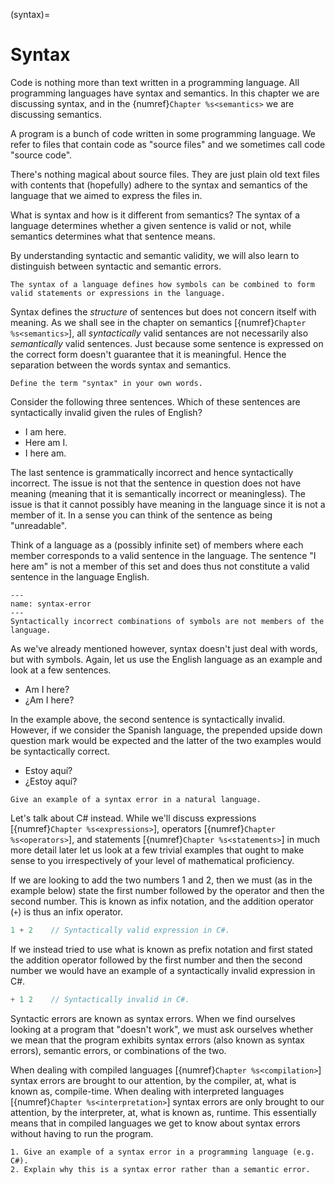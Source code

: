 (syntax)=
# Syntax

Code is nothing more than text written in a programming language.
All programming languages have syntax and semantics.
In this chapter we are discussing syntax, and in the {numref}`Chapter %s<semantics>` we are discussing semantics.

A program is a bunch of code written in some programming language.
We refer to files that contain code as "source files" and we sometimes call code "source code".

There's nothing magical about source files.
They are just plain old text files with contents that (hopefully) adhere to the syntax and semantics of the language that we aimed to express the files in.

What is syntax and how is it different from semantics?
The syntax of a language determines whether a given sentence is valid or not, while semantics determines what that sentence means.

By understanding syntactic and semantic validity, we will also learn to distinguish between syntactic and semantic errors.

```{important}
The syntax of a language defines how symbols can be combined to form valid statements or expressions in the language.
```

Syntax defines the *structure* of sentences but does not concern itself with meaning. 
As we shall see in the chapter on semantics [{numref}`Chapter %s<semantics>`], all *syntactically* valid sentances are not necessarily also *semantically* valid sentences.
Just because some sentence is expressed on the correct form doesn't guarantee that it is meaningful.
Hence the separation between the words syntax and semantics.

```{exercise}
Define the term "syntax" in your own words.
```

<!--
Theoreticians have studied syntax in many ways.
In computing we tend to talk about generative grammar, an idea proposed by Noam Chomsky.
See e.g. [Chomsky (1957)](#ref_chomsky_1957_syntactic).

The syntax of a given language is defined by what we refer to as a grammar.
-->

Consider the following three sentences.
Which of these sentences are syntactically invalid given the rules of English?

* I am here.
* Here am I.
* I here am.

The last sentence is grammatically incorrect and hence syntactically incorrect.
The issue is not that the sentence in question does not have meaning (meaning that it is semantically incorrect or meaningless).
The issue is that it cannot possibly have meaning in the language since it is not a member of it.
In a sense you can think of the sentence as being "unreadable".

Think of a language as a (possibly infinite set) of members where each member corresponds to a valid sentence in the language.
The sentence "I here am" is not a member of this set and does thus not constitute a valid sentence in the language English.

```{figure} ../images/syntax-error.png
---
name: syntax-error
---
Syntactically incorrect combinations of symbols are not members of the language.
```

As we've already mentioned however, syntax doesn't just deal with words, but with symbols.
Again, let us use the English language as an example and look at a few sentences.

* Am I here?
* ¿Am I here?

In the example above, the second sentence is syntactically invalid.
However, if we consider the Spanish language, the prepended upside down question mark would be expected and the latter of the two examples would be syntactically correct.

* Estoy aquí?
* ¿Estoy aquí?

```{exercise}
Give an example of a syntax error in a natural language.
```

Let's talk about C# instead.
While we'll discuss expressions [{numref}`Chapter %s<expressions>`], operators [{numref}`Chapter %s<operators>`], and statements [{numref}`Chapter %s<statements>`] in much more detail later let us look at a few trivial examples that ought to make sense to you irrespectively of your level of mathematical proficiency.

If we are looking to add the two numbers 1 and 2, then we must (as in the example below) state the first number followed by the operator and then the second number.
This is known as infix notation, and the addition operator (`+`) is thus an infix operator.

```csharp
1 + 2    // Syntactically valid expression in C#.
```

If we instead tried to use what is known as prefix notation and first stated the addition operator followed by the first number and then the second number we would have an example of a syntactically invalid expression in C#.

```csharp
+ 1 2    // Syntactically invalid in C#.
```

Syntactic errors are known as syntax errors.
When we find ourselves looking at a program that "doesn't work", we must ask ourselves whether we mean that the program exhibits syntax errors (also known as syntax errors), semantic errors, or combinations of the two.

When dealing with compiled languages [{numref}`Chapter %s<compilation>`] syntax errors are brought to our attention, by the compiler, at, what is known as, compile-time.
When dealing with interpreted languages  [{numref}`Chapter %s<interpretation>`] syntax errors are only brought to our attention, by the interpreter, at, what is known as, runtime.
This essentially means that in compiled languages we get to know about syntax errors without having to run the program.

<!--
- *Grammars (beyond scope).*
- *Övningsuppgifter på detta längre fram när vi har mer kunskap.*
- *Syntax error*
-->

```{exercise}
1. Give an example of a syntax error in a programming language (e.g. C#).
2. Explain why this is a syntax error rather than a semantic error.
```

